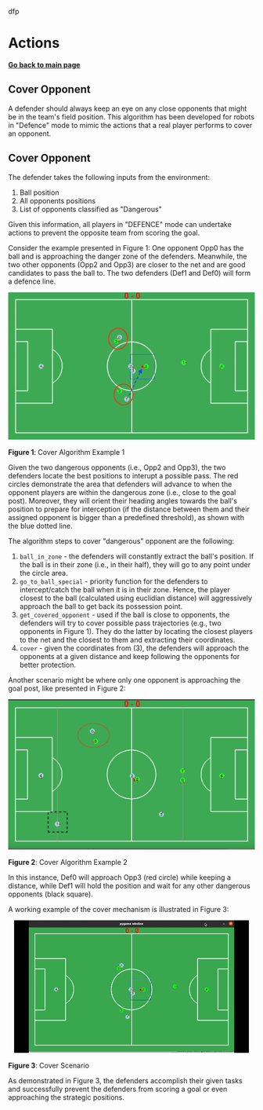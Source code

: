 dfp 
# **Actions**

 **[Go back to main page](../../Documentation.md)**

 ## Cover Opponent

A defender should always keep an eye on any close opponents that might be in the team's field position.
This algorithm has been developed for robots in "Defence" mode to mimic the actions that a real player performs to cover an opponent.

 ## Cover Opponent

The defender takes the following inputs from the environment:
1. Ball position
2. All opponents positions
3. List of opponents classified as "Dangerous"

Given this information, all players in "DEFENCE" mode can undertake actions to prevent the opposite team from scoring the goal.

Consider the example presented in Figure 1: 
One opponent Opp0 has the ball and is approaching the danger zone of the defenders. 
Meanwhile, the two other opponents (Opp2 and Opp3) are closer to the net and are good candidates to pass the ball to. 
The two defenders (Def1 and Def0) will form a defence line.

<p align="center">
     <img src="../../Images/cover_algo.png" />
</p>

__Figure 1__: Cover Algorithm Example 1

Given the two dangerous opponents (i.e., Opp2 and Opp3), the two defenders locate the best positions to interupt a possible pass.
The red circles demonstrate the area that defenders will advance to when the opponent players are within the dangerous zone (i.e., close to the goal post).
Moreover, they will orient their heading angles towards the ball's position to prepare for interception (if the distance between them and their assigned opponent is bigger than a predefined threshold), as shown with the blue dotted line.

The algorithm steps to cover "dangerous" opponent are the following:

 1. `ball_in_zone` - the defenders will constantly extract the ball's position. If the ball is in their zone (i.e., in their half), they will go to any point under the circle area.
 2. `go_to_ball_special` - priority function for the defenders to intercept/catch the ball when it is in their zone. 
    Hence, the player closest to the ball (calculated using euclidian distance) will aggressively approach the ball to get back its possession point.
 3. `get_covered_opponent` - used if the ball is close to opponents, the defenders will try to cover possible pass trajectories (e.g., two opponents in Figure 1). 
    They do the latter by locating the closest players to the net and the closest to them and extracting their coordinates.
 4. `cover` - given the coordinates from (3), the defenders will approach the opponents at a given distance and keep following the opponents for better protection.

Another scenario might be where only one opponent is approaching the goal post, like presented in Figure 2:

  <p align="center">
       <img src="../../Images/cover_algo_2.png" />
    </p>

__Figure 2__: Cover Algorithm Example 2

In this instance, Def0 will approach Opp3 (red circle) while keeping a distance, while Def1 will hold the position and wait for any other dangerous opponents (black square).

A working example of the cover mechanism is illustrated in Figure 3:

<p align="center">
   <img src="../../Images/defence-cover.gif" />
</p>

__Figure 3__: Cover Scenario

As demonstrated in Figure 3, the defenders accomplish their given tasks and successfully prevent the defenders from scoring a goal or even approaching the strategic positions.
